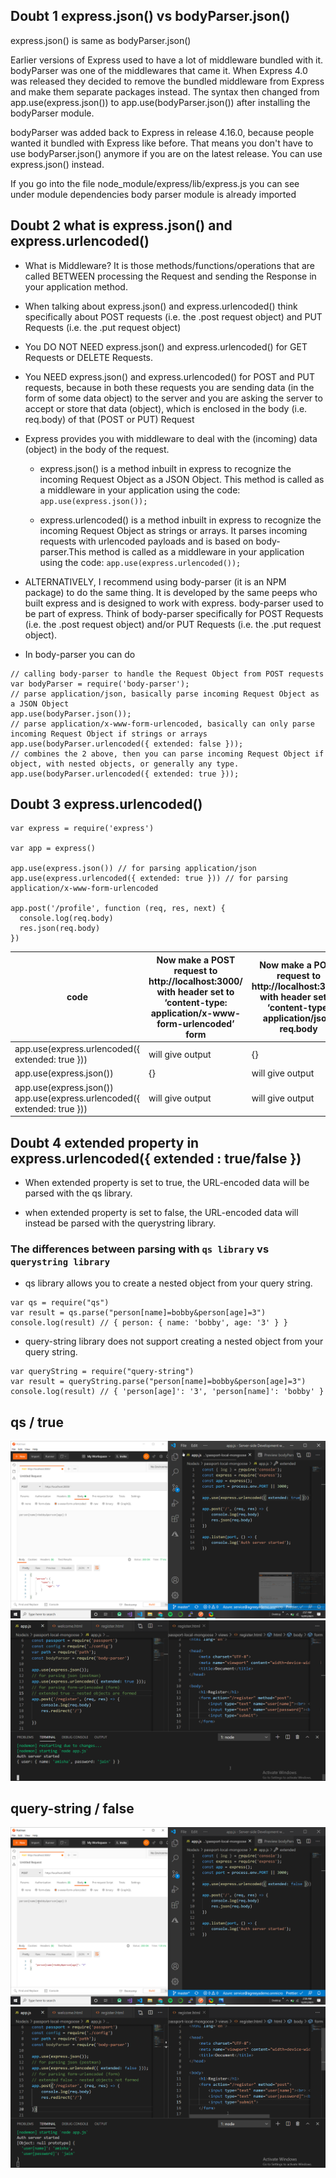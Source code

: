 ## Doubt 1 express.json() vs bodyParser.json()

express.json() is same as bodyParser.json()

Earlier versions of Express used to have a lot of middleware bundled with it. bodyParser was one of the middlewares that came it. When Express 4.0 was released they decided to remove the bundled middleware from Express and make them separate packages instead. The syntax then changed from app.use(express.json()) to app.use(bodyParser.json()) after installing the bodyParser module.

bodyParser was added back to Express in release 4.16.0, because people wanted it bundled with Express like before. That means you don't have to use bodyParser.json() anymore if you are on the latest release. You can use express.json() instead.

If you go into the file node_module/express/lib/express.js you can see under module dependencies body parser module is already imported

## Doubt 2 what is express.json() and express.urlencoded()

- What is Middleware? It is those methods/functions/operations that are called BETWEEN processing the Request and sending the Response in your application method.

- When talking about express.json() and express.urlencoded() think specifically about POST requests (i.e. the .post request object) and PUT Requests (i.e. the .put request object)

- You DO NOT NEED express.json() and express.urlencoded() for GET Requests or DELETE Requests.

- You NEED express.json() and express.urlencoded() for POST and PUT requests, because in both these requests you are sending data (in the form of some data object) to the server and you are asking the server to accept or store that data (object), which is enclosed in the body (i.e. req.body) of that (POST or PUT) Request

- Express provides you with middleware to deal with the (incoming) data (object) in the body of the request.

  - express.json() is a method inbuilt in express to recognize the incoming Request Object as a JSON Object. This method is called as a middleware in your application using the code:
    `app.use(express.json());`

  - express.urlencoded() is a method inbuilt in express to recognize the incoming Request Object as strings or arrays. It parses incoming requests with urlencoded payloads and is based on body-parser.This method is called as a middleware in your application using the code:
    `app.use(express.urlencoded());`

- ALTERNATIVELY, I recommend using body-parser (it is an NPM package) to do the same thing. It is developed by the same peeps who built express and is designed to work with express. body-parser used to be part of express. Think of body-parser specifically for POST Requests (i.e. the .post request object) and/or PUT Requests (i.e. the .put request object).

- In body-parser you can do

```
// calling body-parser to handle the Request Object from POST requests
var bodyParser = require('body-parser');
// parse application/json, basically parse incoming Request Object as a JSON Object
app.use(bodyParser.json());
// parse application/x-www-form-urlencoded, basically can only parse incoming Request Object if strings or arrays
app.use(bodyParser.urlencoded({ extended: false }));
// combines the 2 above, then you can parse incoming Request Object if object, with nested objects, or generally any type.
app.use(bodyParser.urlencoded({ extended: true }));
```

## Doubt 3 express.urlencoded()

```
var express = require('express')

var app = express()

app.use(express.json()) // for parsing application/json
app.use(express.urlencoded({ extended: true })) // for parsing application/x-www-form-urlencoded

app.post('/profile', function (req, res, next) {
  console.log(req.body)
  res.json(req.body)
})
```

<table>
<thead>
  <tr>
    <th>code</th>
    <th>Now make a POST request to http://localhost:3000/ with header set to ‘content-type: application/x-www-form-urlencoded’<br>form</th>
    <th>Now make a POST request to http://localhost:3000/ with header set to ‘content-type: application/json’<br>req.body</th>
  </tr>
</thead>
<tbody>
  <tr>
    <td>app.use(express.urlencoded({ extended: true }))</td>
    <td>will give output</td>
    <td>{}</td>
  </tr>
  <tr>
    <td>app.use(express.json())</td>
    <td>{}</td>
    <td>will give output</td>
  </tr>
  <tr>
    <td>app.use(express.json()) <br>app.use(express.urlencoded({ extended: true }))</td>
    <td>will give output</td>
    <td>will give output</td>
  </tr>
</tbody>
</table>

## Doubt 4 extended property in express.urlencoded({ extended : true/false })

- When extended property is set to true, the URL-encoded data will be parsed with the qs library.

- when extended property is set to false, the URL-encoded data will instead be parsed with the querystring library.

### The differences between parsing with `qs library` vs `querystring library`

- qs library allows you to create a nested object from your query string.

```
var qs = require("qs")
var result = qs.parse("person[name]=bobby&person[age]=3")
console.log(result) // { person: { name: 'bobby', age: '3' } }
```

- query-string library does not support creating a nested object from your query string.

```
var queryString = require("query-string")
var result = queryString.parse("person[name]=bobby&person[age]=3")
console.log(result) // { 'person[age]': '3', 'person[name]': 'bobby' }
```

## qs / true

<img src='true.png'>
<img src='true1.png'>

## query-string / false

<img src='false.png'>
<img src='false1.png'>
